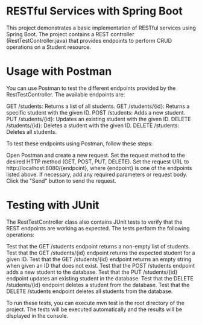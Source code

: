 # RESTful Services with Spring Boot

This project demonstrates a basic implementation of RESTful services using Spring Boot. The project contains a REST controller (RestTestController.java) that provides endpoints to perform CRUD operations on a Student resource.

# Usage with Postman
You can use Postman to test the different endpoints provided by the RestTestController. The available endpoints are:

GET /students: Returns a list of all students.
GET /students/{id}: Returns a specific student with the given ID.
POST /students: Adds a new student.
PUT /students/{id}: Updates an existing student with the given ID.
DELETE /students/{id}: Deletes a student with the given ID.
DELETE /students: Deletes all students.

To test these endpoints using Postman, follow these steps:

Open Postman and create a new request.
Set the request method to the desired HTTP method (GET, POST, PUT, DELETE).
Set the request URL to http://localhost:8080/{endpoint}, where {endpoint} is one of the endpoints listed above.
If necessary, add any required parameters or request body.
Click the "Send" button to send the request.

# Testing with JUnit

The RestTestController class also contains JUnit tests to verify that the REST endpoints are working as expected. The tests perform the following operations:

Test that the GET /students endpoint returns a non-empty list of students.
Test that the GET /students/{id} endpoint returns the expected student for a given ID.
Test that the GET /students/{id} endpoint returns an empty string when given an ID that does not exist.
Test that the POST /students endpoint adds a new student to the database.
Test that the PUT /students/{id} endpoint updates an existing student in the database.
Test that the DELETE /students/{id} endpoint deletes a student from the database.
Test that the DELETE /students endpoint deletes all students from the database.

To run these tests, you can execute mvn test in the root directory of the project. The tests will be executed automatically and the results will be displayed in the console.
